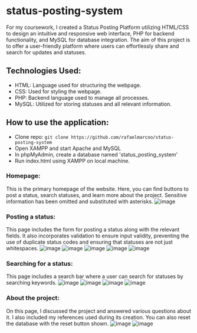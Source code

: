 # status-posting-system
 For my coursework, I created a Status Posting Platform utilizing HTML/CSS to design an intuitive and responsive web interface, PHP for backend functionality, and MySQL for database integration. The aim of this project is to offer a user-friendly platform where users can effortlessly share and search for updates and statuses.

 ## Technologies Used:
- HTML: Language used for structuring the webpage.
- CSS: Used for styling the webpage.
- PHP: Backend language used to manage all processes.
- MySQL: Utilized for storing statuses and all relevant information.

 ## How to use the application:
- Clone repo: `git clone https://github.com/rafaelmarcoo/status-posting-system`
- Open XAMPP and start Apache and MySQL
- In phpMyAdmin, create a database named 'status_posting_system'
- Run index.html using XAMPP on local machine.

### Homepage:
This is the primary homepage of the website. Here, you can find buttons to post a status, search statuses, and learn more about the project. Sensitive information has been omitted and substituted with asterisks.
![image](https://github.com/user-attachments/assets/e9d18401-9b7e-4718-965c-a25bf77e3fae)

### Posting a status:
This page includes the form for posting a status along with the relevant fields. It also incorporates validation to ensure input validity, preventing the use of duplicate status codes and ensuring that statuses are not just whitespaces.
![image](https://github.com/user-attachments/assets/4d5a8256-eb2a-4fed-b533-b80b01b0a75a)
![image](https://github.com/user-attachments/assets/a3067e54-e159-4c11-9b12-abf8d16eb4ea)
![image](https://github.com/user-attachments/assets/c3d46fb0-f62e-4b5f-8bea-ad7addabaa68)
![image](https://github.com/user-attachments/assets/b8e0fa7a-2c62-4cdd-a86d-755f276bd4a5)
![image](https://github.com/user-attachments/assets/b8f79f2a-4c65-497c-90b8-3ef7ea1ae8e5)

### Searching for a status:
This page includes a search bar where a user can search for statuses by searching keywords.
![image](https://github.com/user-attachments/assets/7974218a-cc14-49e7-bb60-7f3049377c27)
![image](https://github.com/user-attachments/assets/82c98428-4449-4881-a4ce-a374fc99b93c)
![image](https://github.com/user-attachments/assets/e96b8d3c-bb2f-4f9f-9f3f-c16a5cf9d9dc)
![image](https://github.com/user-attachments/assets/9c99b09e-ef12-4998-8509-57ce995d0ca0)

### About the project:
On this page, I discussed the project and answered various questions about it. I also included my references used during its creation. You can also reset the database with the reset button shown.
![image](https://github.com/user-attachments/assets/174fbd89-6a77-4fb0-982e-ba12273e987e)
![image](https://github.com/user-attachments/assets/3046c448-88a3-43da-9bcf-5d4a61094741)

















